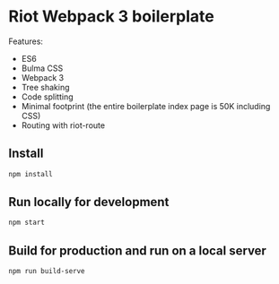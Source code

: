 # Riot Webpack 3 boilerplate

Features:
 - ES6
 - Bulma CSS
 - Webpack 3
 - Tree shaking
 - Code splitting
 - Minimal footprint (the entire boilerplate index page is 50K including CSS)
 - Routing with riot-route

## Install

```bash
npm install
```

## Run locally for development

```bash
npm start
```

## Build for production and run on a local server

```bash
npm run build-serve
```